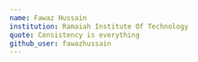 ```yaml
---
name: Fawaz Hussain
institution: Ramaiah Institute Of Technology
quote: Consistency is everything
github_user: fawazhussain
---
```

